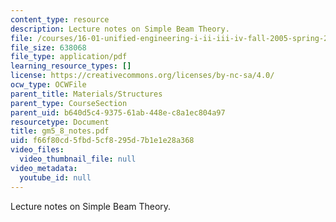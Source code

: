 ```yaml
---
content_type: resource
description: Lecture notes on Simple Beam Theory.
file: /courses/16-01-unified-engineering-i-ii-iii-iv-fall-2005-spring-2006/f66f80cd5fbd5cf8295d7b1e1e28a368_gm5_8_notes.pdf
file_size: 638068
file_type: application/pdf
learning_resource_types: []
license: https://creativecommons.org/licenses/by-nc-sa/4.0/
ocw_type: OCWFile
parent_title: Materials/Structures
parent_type: CourseSection
parent_uid: b640d5c4-9375-61ab-448e-c8a1ec804a97
resourcetype: Document
title: gm5_8_notes.pdf
uid: f66f80cd-5fbd-5cf8-295d-7b1e1e28a368
video_files:
  video_thumbnail_file: null
video_metadata:
  youtube_id: null
---
```

Lecture notes on Simple Beam Theory.